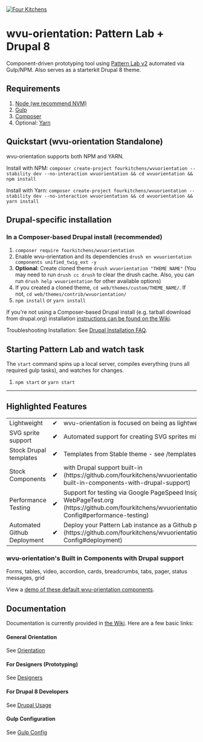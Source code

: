 [![Four Kitchens](https://img.shields.io/badge/4K-Four%20Kitchens-35AA4E.svg)](https://fourkitchens.com/)

# wvu-orientation: Pattern Lab + Drupal 8

Component-driven prototyping tool using [Pattern Lab v2](http://patternlab.io/) automated via Gulp/NPM. Also serves as a starterkit Drupal 8 theme.

## Requirements

  1. [Node (we recommend NVM)](https://github.com/creationix/nvm)
  2. [Gulp](http://gulpjs.com/)
  3. [Composer](https://getcomposer.org/)
  4. Optional: [Yarn](https://github.com/yarnpkg/yarn)

## Quickstart (wvu-orientation Standalone)
wvu-orientation supports both NPM and YARN.

Install with NPM:
`composer create-project fourkitchens/wvuorientation --stability dev --no-interaction wvuorientation && cd wvuorientation && npm install`

Install with Yarn:
`composer create-project fourkitchens/wvuorientation --stability dev --no-interaction wvuorientation && cd wvuorientation && yarn install`

## Drupal-specific installation

### In a Composer-based Drupal install (recommended)

  1. `composer require fourkitchens/wvuorientation`
  2. Enable wvu-orientation and its dependencies `drush en wvuorientation components unified_twig_ext -y`
  3. **Optional**: Create cloned theme `drush wvuorientation "THEME NAME"` (You may need to run `drush cc drush` to clear the drush cache. Also, you can run `drush help wvuorientation` for other available options)
  4. If you created a cloned theme, `cd web/themes/custom/THEME_NAME/`. If not, `cd web/themes/contrib/wvuorientation/`
  5. `npm install` or `yarn install`

If you're not using a Composer-based Drupal install (e.g. tarball download from drupal.org) installation [instructions can be found on the Wiki](https://github.com/fourkitchens/wvuorientation/wiki/Installation).

Troubleshooting Installation: See [Drupal Installation FAQ](https://github.com/fourkitchens/wvuorientation/wiki/Installation#drupal-installation-faq).

## Starting Pattern Lab and watch task

The `start` command spins up a local server, compiles everything (runs all required gulp tasks), and watches for changes.

  1. `npm start` or `yarn start`

  ---

## Highlighted Features

<table><tbody>
<tr><td>Lightweight</td><td>✔</td><td>wvu-orientation is focused on being as lightweight as possible.</td></tr>
<tr><td>SVG sprite support </td><td><strong>✔</strong></td><td>Automated support for creating SVG sprites mixins/classes.</td></tr>
<tr><td>Stock Drupal templates </td><td><strong>✔</strong></td><td>Templates from Stable theme - see /templates directory</td></tr>
<tr><td>Stock Components </td><td><strong>✔</strong></td><td>with Drupal support built-in (https://github.com/fourkitchens/wvuorientation#wvuorientations-built-in-components-with-drupal-support)</td></tr>
<tr><td>Performance Testing </td><td><strong>✔</strong></td><td>Support for testing via Google PageSpeed Insights and WebPageTest.org (https://github.com/fourkitchens/wvuorientation/wiki/Gulp-Config#performance-testing)</td></tr>
<tr><td>Automated Github Deployment </td><td><strong>✔</strong></td><td>Deploy your Pattern Lab instance as a Github page (https://github.com/fourkitchens/wvuorientation/wiki/Gulp-Config#deployment)</td></tr>
</tbody></table>

<h3 id="components">wvu-orientation's Built in Components with Drupal support</h3>
Forms, tables, video, accordion, cards, breadcrumbs, tabs, pager, status messages, grid

View a [demo of these default wvu-orientation components](https://fourkitchens.github.io/wvuorientation/pattern-lab/public/).

## Documentation
Documentation is currently provided in [the Wiki](https://github.com/fourkitchens/wvuorientation/wiki). Here are a few basic links:

#### General Orientation

See [Orientation](https://github.com/fourkitchens/wvuorientation/wiki/Orientation)

#### For Designers (Prototyping)

See [Designers](https://github.com/fourkitchens/wvuorientation/wiki/For-Designers)

#### For Drupal 8 Developers

See [Drupal Usage](https://github.com/fourkitchens/wvuorientation/wiki/Drupal-Usage)

#### Gulp Configuration

See [Gulp Config](https://github.com/fourkitchens/wvuorientation/wiki/Gulp-Config)
